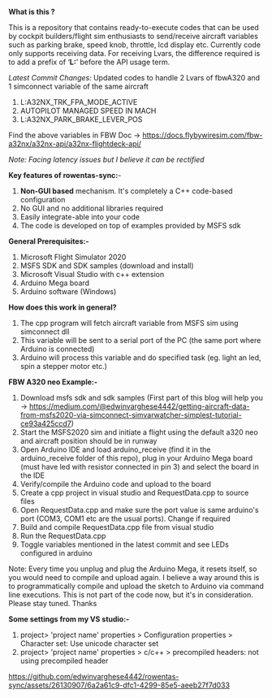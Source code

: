 **What is this ?**

This is a repository that contains ready-to-execute codes that can be used by cockpit builders/flight sim enthusiasts to send/receive aircraft variables such as parking brake, speed knob, throttle, lcd display etc. 
Currently code only supports receiving data. For receiving Lvars, the difference required is to add a prefix of ‘**L:**’ before the API usage term.

_Latest Commit Changes:_
Updated codes to handle 2 Lvars of fbwA320 and 1 simconnect variable of the same aircraft
1. L:A32NX_TRK_FPA_MODE_ACTIVE
2. AUTOPILOT MANAGED SPEED IN MACH
3. L:A32NX_PARK_BRAKE_LEVER_POS
   
Find the above variables in FBW Doc -> https://docs.flybywiresim.com/fbw-a32nx/a32nx-api/a32nx-flightdeck-api/

_Note: Facing latency issues but I believe it can be rectified_

**Key features of rowentas-sync:**-
1. **Non-GUI based** mechanism. It's completely a C++ code-based configuration
2. No GUI and no additional libraries required
3. Easily integrate-able into your code
4. The code is developed on top of examples provided by MSFS sdk

**General Prerequisites:-**
1. Microsoft Flight Simulator 2020
2. MSFS SDK and SDK samples (download and install)
3. Microsoft Visual Studio with c++ extension
4. Arduino Mega board
5. Arduino software (Windows)

**How does this work in general?**
1. The cpp program will fetch aircraft variable from MSFS sim using simconnect dll
2. This variable will be sent to a serial port of the PC (the same port where Arduino is connected)
3. Arduino will process this variable and do specified task (eg. light an led, spin a stepper motor etc.)

**FBW A320 neo Example:-**
1. Download msfs sdk and sdk samples (First part of this blog will help you -> https://medium.com/@edwinvarghese4442/getting-aircraft-data-from-msfs2020-via-simconnect-simvarwatcher-simplest-tutorial-ce93a425ccd7)
2. Start the MSFS2020 sim and initiate a flight using the default a320 neo and aircraft position should be in runway 
3. Open Arduino IDE and load arduino_receive (find it in the arduino_receive folder of this repo), plug in your Arduino Mega board (must have led with resistor connected in pin 3) and select the board in the IDE
4. Verify/compile the Arduino code and upload to the board
5. Create a cpp project in visual studio and RequestData.cpp to source files
6. Open RequestData.cpp and make sure the port value is same arduino's port (COM3, COM1 etc are the usual ports). Change if required
7. Build and compile RequestData.cpp file from visual studio
8. Run the RequestData.cpp
9. Toggle variables mentioned in the latest commit and see LEDs configured in arduino

Note: Every time you unplug and plug the Arduino Mega, it resets itself, so you would need to compile and upload again. I believe a way around this is to programmatically compile and upload the sketch to Arduino via command line executions. This is not part of the code now, but it's in consideration. Please stay tuned. Thanks

**Some settings from my VS studio:-**
1. project> 'project name' properties > Configuration properties > Character set: Use unicode character set
2. project> 'project name' properties > c/c++ > precompiled headers: not using precompiled header



https://github.com/edwinvarghese4442/rowentas-sync/assets/26130907/6a2a61c9-dfc1-4299-85e5-aeeb27f7d033

